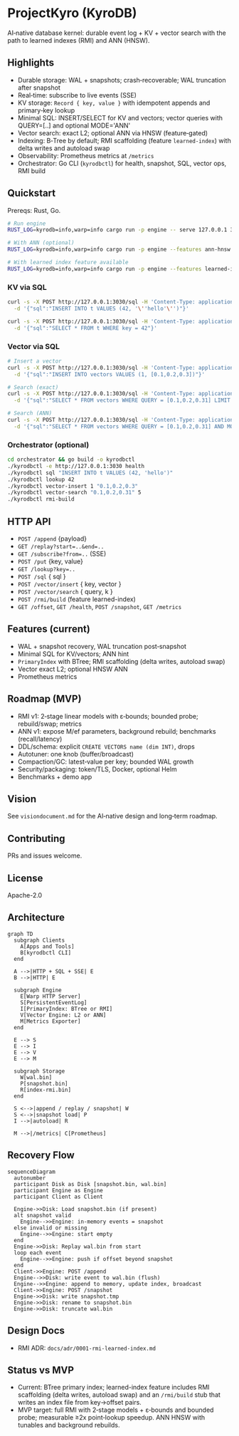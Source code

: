 # ProjectKyro (KyroDB)

AI‑native database kernel: durable event log + KV + vector search with the path to learned indexes (RMI) and ANN (HNSW).

## Highlights
- Durable storage: WAL + snapshots; crash‑recoverable; WAL truncation after snapshot
- Real‑time: subscribe to live events (SSE)
- KV storage: `Record { key, value }` with idempotent appends and primary‑key lookup
- Minimal SQL: INSERT/SELECT for KV and vectors; vector queries with QUERY=[..] and optional MODE='ANN'
- Vector search: exact L2; optional ANN via HNSW (feature‑gated)
- Indexing: B‑Tree by default; RMI scaffolding (feature `learned-index`) with delta writes and autoload swap
- Observability: Prometheus metrics at `/metrics`
- Orchestrator: Go CLI (`kyrodbctl`) for health, snapshot, SQL, vector ops, RMI build

## Quickstart

Prereqs: Rust, Go.

```bash
# Run engine
RUST_LOG=kyrodb=info,warp=info cargo run -p engine -- serve 127.0.0.1 3030

# With ANN (optional)
RUST_LOG=kyrodb=info,warp=info cargo run -p engine --features ann-hnsw -- serve 127.0.0.1 3030

# With learned index feature available
RUST_LOG=kyrodb=info,warp=info cargo run -p engine --features learned-index -- serve 127.0.0.1 3030
```

### KV via SQL
```bash
curl -s -X POST http://127.0.0.1:3030/sql -H 'Content-Type: application/json' \
  -d '{"sql":"INSERT INTO t VALUES (42, '\''hello'\'')"}'

curl -s -X POST http://127.0.0.1:3030/sql -H 'Content-Type: application/json' \
  -d '{"sql":"SELECT * FROM t WHERE key = 42"}'
```

### Vector via SQL
```bash
# Insert a vector
curl -s -X POST http://127.0.0.1:3030/sql -H 'Content-Type: application/json' \
  -d '{"sql":"INSERT INTO vectors VALUES (1, [0.1,0.2,0.3])"}'

# Search (exact)
curl -s -X POST http://127.0.0.1:3030/sql -H 'Content-Type: application/json' \
  -d '{"sql":"SELECT * FROM vectors WHERE QUERY = [0.1,0.2,0.31] LIMIT 5"}'

# Search (ANN)
curl -s -X POST http://127.0.0.1:3030/sql -H 'Content-Type: application/json' \
  -d '{"sql":"SELECT * FROM vectors WHERE QUERY = [0.1,0.2,0.31] AND MODE='\''ANN'\'' LIMIT 5"}'
```

### Orchestrator (optional)
```bash
cd orchestrator && go build -o kyrodbctl
./kyrodbctl -e http://127.0.0.1:3030 health
./kyrodbctl sql "INSERT INTO t VALUES (42, 'hello')"
./kyrodbctl lookup 42
./kyrodbctl vector-insert 1 "0.1,0.2,0.3"
./kyrodbctl vector-search "0.1,0.2,0.31" 5
./kyrodbctl rmi-build
```

## HTTP API
- `POST /append` {payload}
- `GET /replay?start=..&end=..`
- `GET /subscribe?from=..` (SSE)
- `POST /put` {key, value}
- `GET /lookup?key=..`
- `POST /sql` { sql }
- `POST /vector/insert` { key, vector }
- `POST /vector/search` { query, k }
- `POST /rmi/build` (feature learned-index)
- `GET /offset`, `GET /health`, `POST /snapshot`, `GET /metrics`

## Features (current)
- WAL + snapshot recovery, WAL truncation post‑snapshot
- Minimal SQL for KV/vectors; ANN hint
- `PrimaryIndex` with BTree; RMI scaffolding (delta writes, autoload swap)
- Vector exact L2; optional HNSW ANN
- Prometheus metrics

## Roadmap (MVP)
- RMI v1: 2‑stage linear models with ε‑bounds; bounded probe; rebuild/swap; metrics
- ANN v1: expose M/ef parameters, background rebuild; benchmarks (recall/latency)
- DDL/schema: explicit `CREATE VECTORS name (dim INT)`, drops
- Autotuner: one knob (buffer/broadcast)
- Compaction/GC: latest‑value per key; bounded WAL growth
- Security/packaging: token/TLS, Docker, optional Helm
- Benchmarks + demo app

## Vision
See `visiondocument.md` for the AI‑native design and long‑term roadmap.

## Contributing
PRs and issues welcome.

## License
Apache-2.0

## Architecture

```mermaid
graph TD
  subgraph Clients
    A[Apps and Tools]
    B[kyrodbctl CLI]
  end

  A -->|HTTP + SQL + SSE| E
  B -->|HTTP| E

  subgraph Engine
    E[Warp HTTP Server]
    S[PersistentEventLog]
    I[PrimaryIndex: BTree or RMI]
    V[Vector Engine: L2 or ANN]
    M[Metrics Exporter]
  end

  E --> S
  E --> I
  E --> V
  E --> M

  subgraph Storage
    W[wal.bin]
    P[snapshot.bin]
    R[index-rmi.bin]
  end

  S <-->|append / replay / snapshot| W
  S <-->|snapshot load| P
  I -->|autoload| R

  M -->|/metrics| C[Prometheus]
```

## Recovery Flow

```mermaid
sequenceDiagram
  autonumber
  participant Disk as Disk [snapshot.bin, wal.bin]
  participant Engine as Engine
  participant Client as Client

  Engine->>Disk: Load snapshot.bin (if present)
  alt snapshot valid
    Engine-->>Engine: in-memory events = snapshot
  else invalid or missing
    Engine-->>Engine: start empty
  end
  Engine->>Disk: Replay wal.bin from start
  loop each event
    Engine-->>Engine: push if offset beyond snapshot
  end
  Client->>Engine: POST /append
  Engine-->>Disk: write event to wal.bin (flush)
  Engine-->>Engine: append to memory, update index, broadcast
  Client->>Engine: POST /snapshot
  Engine->>Disk: write snapshot.tmp
  Engine->>Disk: rename to snapshot.bin
  Engine->>Disk: truncate wal.bin
```

## Design Docs
- RMI ADR: `docs/adr/0001-rmi-learned-index.md`

## Status vs MVP
- Current: BTree primary index; learned-index feature includes RMI scaffolding (delta writes, autoload swap) and an `/rmi/build` stub that writes an index file from key→offset pairs.
- MVP target: full RMI with 2‑stage models + ε‑bounds and bounded probe; measurable ≥2x point‑lookup speedup. ANN HNSW with tunables and background rebuilds.
